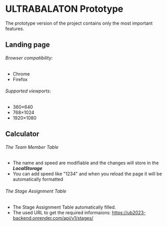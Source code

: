 # ULTRABALATON Prototype

The prototype version of the project contains only the most important features.

## Landing page

###### Browser compatibility:
* Chrome
* Firefox

###### Supported viewports:
* 360×640
* 768×1024
* 1920×1080

## Calculator

###### The Team Member Table
* The name and speed are modifiable and the changes will store in the **_LocalStorage_**
* You can add speed like "1234" and when you reload the page it will be automatically formatted


###### The Stage Assignment Table
* The Stage Assignment Table automatically filled.
* The used URL to get the required informaions: https://ub2023-backend.onrender.com/api/v1/stages/
